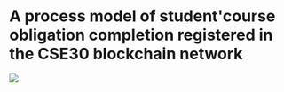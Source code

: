 # A process model of student'course obligation completion registered in the CSE30 blockchain network
<img src="https://firebasestorage.googleapis.com/v0/b/dulich-184808.appspot.com/o/Credit_Platform_2.png?alt=media&token=53803d43-54b0-4d78-9cc1-5823616dc019">
